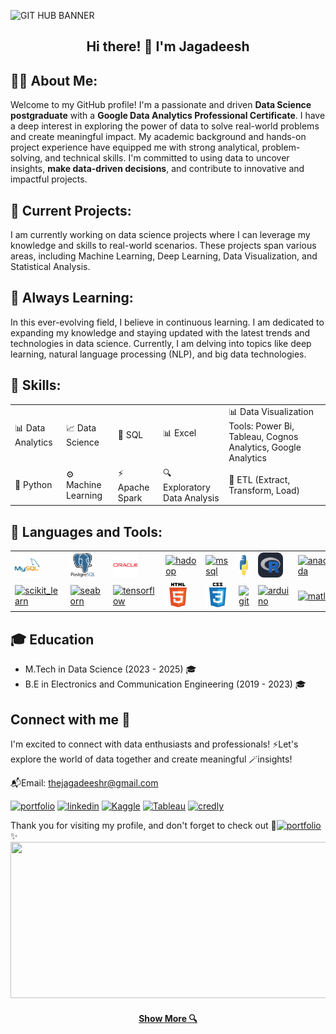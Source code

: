 ![GIT HUB BANNER](https://github.com/thejagadeesh/thejagadeesh/assets/114074976/eca5972e-4f18-471a-bb25-ba26c63d7ce9)


<h2 align="center"><b>Hi there! 👋 I'm Jagadeesh</b></h2>


## 👨‍💻 About Me:
Welcome to my GitHub profile! I'm a passionate and driven **Data Science postgraduate** with a **Google Data Analytics Professional Certificate**. I have a deep interest in exploring the power of data to solve real-world problems and create meaningful impact. My academic background and hands-on project experience have equipped me with strong analytical, problem-solving, and technical skills. I'm committed to using data to uncover insights, **make data-driven decisions**, and contribute to innovative and impactful projects.

## 🔭 Current Projects:

I am currently working on data science projects where I can leverage my knowledge and skills to real-world scenarios. These projects span various areas, including Machine Learning, Deep Learning, Data Visualization, and Statistical Analysis.

## 🌱 Always Learning:

In this ever-evolving field, I believe in continuous learning. I am dedicated to expanding my knowledge and staying updated with the latest trends and technologies in data science. Currently, I am delving into topics like deep learning, natural language processing (NLP), and big data technologies.

## 🚀 Skills:  
<table>
  <tr>
    <td><a>📊 Data Analytics</a></td>
    <td>📈 Data Science</td>
    <td>💾 SQL</td>
    <td>📊 Excel</td>
    <td>📊 Data Visualization Tools: 
      Power Bi, Tableau, Cognos Analytics, Google Analytics</td>
  </tr>
  <tr>
    <td>🐍 Python</td>
    <td>⚙️ Machine Learning</td>
    <td>⚡ Apache Spark</td>
    <td>🔍 Exploratory Data Analysis</td>
    <td>🔄 ETL (Extract, Transform, Load)</td>
  </tr>
</table>

## 🔧 Languages and Tools:
<table>
  <tr>
    <td><a href="https://www.mysql.com/" target="_blank" rel="noreferrer"><img src="https://raw.githubusercontent.com/devicons/devicon/master/icons/mysql/mysql-original-wordmark.svg" alt="mysql" width="40" height="40"/></a></td>
    <td><a href="https://www.postgresql.org" target="_blank" rel="noreferrer"><img src="https://raw.githubusercontent.com/devicons/devicon/master/icons/postgresql/postgresql-original-wordmark.svg" alt="postgresql" width="40" height="40"/></a></td>
    <td><a href="https://www.oracle.com/" target="_blank" rel="noreferrer"><img src="https://raw.githubusercontent.com/devicons/devicon/master/icons/oracle/oracle-original.svg" alt="oracle" width="40" height="40"/></a></td>
    <td><a href="https://hadoop.apache.org/" target="_blank" rel="noreferrer"><img src="https://www.vectorlogo.zone/logos/apache_hadoop/apache_hadoop-icon.svg" alt="hadoop" width="40" height="40"/></a></td>
    <td><a href="https://www.microsoft.com/en-us/sql-server" target="_blank" rel="noreferrer"><img src="https://www.svgrepo.com/show/303229/microsoft-sql-server-logo.svg" alt="mssql" width="40" height="40"/></a></td>
    <td><a href="https://www.python.org" target="_blank" rel="noreferrer"><img src="https://raw.githubusercontent.com/devicons/devicon/master/icons/python/python-original.svg" alt="python" width="40" height="40"/></a></td>
    <td><a href="https://www.r-project.org/" target="_blank" rel="noreferrer"><img src="https://github.com/tandpfun/skill-icons/blob/main/icons/R-Dark.svg" alt="R" width="40" height="40"/></a></td>
    <td><a href="https://www.anaconda.com" target="_blank" rel="noreferrer"><img src="https://github.com/tandpfun/skill-icons/blob/main/icons/Anaconda-Dark.svg" alt="anaconda" width="40" height="40"/></a></td>
    <td><a href="https://opencv.org/" target="_blank" rel="noreferrer"><img src="https://www.vectorlogo.zone/logos/opencv/opencv-icon.svg" alt="opencv" width="40" height="40"/></a></td>
    <td><a href="https://pandas.pydata.org/" target="_blank" rel="noreferrer"><img src="https://raw.githubusercontent.com/devicons/devicon/2ae2a900d2f041da66e950e4d48052658d850630/icons/pandas/pandas-original.svg" alt="pandas" width="40" height="40"/></a></td>
    <td><a href="https://pytorch.org/" target="_blank" rel="noreferrer"><img src="https://www.vectorlogo.zone/logos/pytorch/pytorch-icon.svg" alt="pytorch" width="40" height="40"/></a></td>
    </tr>
    <tr> 
    <td><a href="https://scikit-learn.org/" target="_blank" rel="noreferrer"><img src="https://upload.wikimedia.org/wikipedia/commons/0/05/Scikit_learn_logo_small.svg" alt="scikit_learn" width="40" height="40"/></a></td>
    <td><a href="https://seaborn.pydata.org/" target="_blank" rel="noreferrer"><img src="https://seaborn.pydata.org/_images/logo-mark-lightbg.svg" alt="seaborn" width="40" height="40"/></a></td>
    <td><a href="https://www.tensorflow.org" target="_blank" rel="noreferrer"><img src="https://www.vectorlogo.zone/logos/tensorflow/tensorflow-icon.svg" alt="tensorflow" width="40" height="40"/></a></td>
    <td><a href="https://www.w3.org/html/" target="_blank" rel="noreferrer"><img src="https://raw.githubusercontent.com/devicons/devicon/master/icons/html5/html5-original-wordmark.svg" alt="html5" width="40" height="40"/></a></td>
    <td><a href="https://www.w3schools.com/css/" target="_blank" rel="noreferrer"><img src="https://raw.githubusercontent.com/devicons/devicon/master/icons/css3/css3-original-wordmark.svg" alt="css3" width="40" height="40"/></a></td>
    <td><a href="https://git-scm.com/" target="_blank" rel="noreferrer"><img src="https://www.vectorlogo.zone/logos/git-scm/git-scm-icon.svg" alt="git" width="40" height="40"/></a></td>
    <td><a href="https://www.arduino.cc/" target="_blank" rel="noreferrer"><img src="https://cdn.worldvectorlogo.com/logos/arduino-1.svg" alt="arduino" width="40" height="40"/></a></td>
    <td><a href="https://www.mathworks.com/" target="_blank" rel="noreferrer"><img src="https://upload.wikimedia.org/wikipedia/commons/2/21/Matlab_Logo.png" alt="matlab" width="40" height="40"/></a></td>
    <td><a href="https://www.eclipse.org/" target="_blank" rel="noreferrer"><img src="https://github.com/tandpfun/skill-icons/blob/main/icons/Eclipse-Dark.svg" alt="eclipse" width="40" height="40"/></a> 
    </td>
    <td><a href="https://aws.amazon.com" target="_blank" rel="noreferrer"> <img src="https://raw.githubusercontent.com/devicons/devicon/master/icons/amazonwebservices/amazonwebservices-original-wordmark.svg" alt="aws" width="40" height="40"/></a></td>
    <td><a href="https://cloud.google.com" target="_blank" rel="noreferrer"> <img src="https://www.vectorlogo.zone/logos/google_cloud/google_cloud-icon.svg" alt="gcp" width="40" height="40"/> </a>
    </td>
    <!-- Add more columns as needed -->
    <!-- ... -->
  </tr>
  <!-- Add more rows as needed -->
  <!-- ... -->
</table>

## 🎓 Education
- M.Tech in Data Science (2023 - 2025) 🎓
- B.E in Electronics and Communication Engineering (2019 - 2023) 🎓

## Connect with me 🤝
I'm excited to connect with data enthusiasts and professionals! ⚡Let's explore the world of data together and create meaningful 🪄insights! 

📬Email: thejagadeeshr@gmail.com

[![portfolio](https://img.shields.io/badge/my_portfolio-000?style=for-the-badge&logo=ko-fi&logoColor=white)](https://sites.google.com/view/jagadeeshr)
[![linkedin](https://img.shields.io/badge/linkedin-0A66C2?style=for-the-badge&logo=linkedin&logoColor=white)](https://www.linkedin.com/in/thejagadeeshr/)
[![Kaggle](https://img.shields.io/badge/Kaggle-1DA1F2?style=for-the-badge&logo=Kaggle&logoColor=white)](https://kaggle.com/dinocojagadeeshr)
[![Tableau](https://img.shields.io/badge/Tableau-032d60?style=for-the-badge&logo=tableau&logoColor=white)](https://public.tableau.com/app/profile/dinoco/vizzes)
[![credly](https://img.shields.io/badge/credly-ff6a00?style=for-the-badge&logo=credly&logoColor=white)](https://www.credly.com/users/jagadeeshr/badges)

Thank you for visiting my profile, and don't forget to check out 🚀[![portfolio](https://img.shields.io/badge/my_portfolio-000?style=for-the-badge&logo=ko-fi&logoColor=white)](https://sites.google.com/view/jagadeeshr)✨
<img src="https://raw.githubusercontent.com/BEPb/BEPb/194bc176c0b3f2ef01a883ff206499b86c5ce72f/assets/Bottom_down.svg" width="4000" height="250" />
<h4 align="center">
<h4 align="center">
  <a href="https://sites.google.com/view/jagadeeshr" title="Portfolio"> Show More 🔍</a>
</h4>

